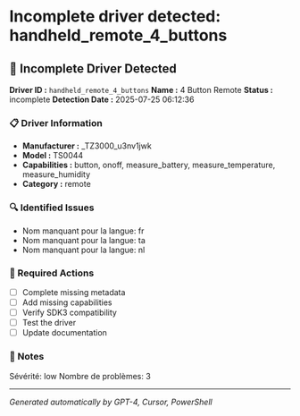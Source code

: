 # Incomplete driver detected: handheld_remote_4_buttons

## 🚨 Incomplete Driver Detected

**Driver ID :** `handheld_remote_4_buttons`
**Name :** 4 Button Remote
**Status :** incomplete
**Detection Date :** 2025-07-25 06:12:36

### 📋 Driver Information
- **Manufacturer :** _TZ3000_u3nv1jwk
- **Model :** TS0044
- **Capabilities :** button, onoff, measure_battery, measure_temperature, measure_humidity
- **Category :** remote

### 🔍 Identified Issues
- Nom manquant pour la langue: fr
- Nom manquant pour la langue: ta
- Nom manquant pour la langue: nl

### 🎯 Required Actions
- [ ] Complete missing metadata
- [ ] Add missing capabilities
- [ ] Verify SDK3 compatibility
- [ ] Test the driver
- [ ] Update documentation

### 📝 Notes
Sévérité: low
Nombre de problèmes: 3

---
*Generated automatically by GPT-4, Cursor, PowerShell*

